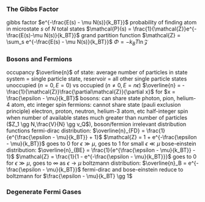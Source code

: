 ### The Gibbs Factor
gibbs factor $e^{-\frac{E(s) - \mu N(s)}{k_BT}}$
probability of finding atom in microstate $s$ of $N$ total states $\mathcal{P}(s) = \frac{1}{\mathcal{Z}}e^{-\frac{E(s)-\mu N(s)}{k_BT}}$
	grand partition function $\mathcal{Z} = \sum_s e^{-\frac{E(s) - \mu N(s)}{k_BT}}$
	$\Phi = -k_BT\ln \mathcal{Z}$
### Bosons and Fermions
occupancy $\overline{n}$ of state: average number of particles in state
	system = single particle state, reservoir = all other single particle states
	unoccupied ($n = 0, E = 0$) vs occupied ($n \neq 0, E=n\epsilon$)
	$\overline{n} = -\frac{1}{\mathcal{Z}}\frac{\partial\mathcal{Z}}{\partial x}$ for $x = \frac{\epsilon - \mu}{k_BT}$
bosons: can share state
	photon, pion, helium-4 atom, etc
	integer spin
fermions: cannot share state (pauli exclusion principle)
	electron, proton, neutron, helium-3 atom, etc
	half-integer spin
when number of available states much greater than number of particles ($Z_1 \gg N,\frac{V}{N} \gg v_Q$), boson/fermion irrelevant
distribution functions
	fermi-dirac distribution: $\overline{n}_{FD} = \frac{1}{e^{\frac{\epsilon - \mu}{k_BT}} + 1}$
		$\mathcal{Z} = 1 + e^{-\frac{\epsilon - \mu}{k_BT}}$
		goes to $0$ for $\epsilon \gg \mu$, goes to $1$ for small $\epsilon \ll \mu$
	bose-einstein distribution: $\overline{n}_{BE} = \frac{1}{e^{\frac{\epsilon - \mu}{k_BT}} - 1}$
		$\mathcal{Z} = \frac{1}{1 - e^{-\frac{\epsilon - \mu}{k_BT}}}$
		goes to $0$ for $\epsilon \gg \mu$, goes to $\infty$ as $\epsilon \to \mu$
	boltzmann distribution: $\overline{n}_B = e^{-\frac{\epsilon - \mu}{k_BT}}$
		fermi-dirac and bose-einstein reduce to boltzmann for $\frac{\epsilon - \mu}{k_BT} \gg 1$
### Degenerate Fermi Gases